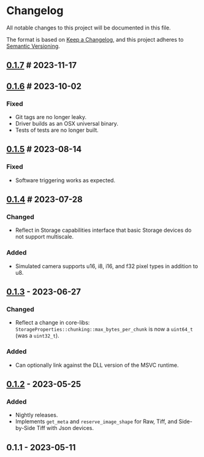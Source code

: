 # Changelog

All notable changes to this project will be documented in this file.

The format is based on [Keep a Changelog](https://keepachangelog.com/en/1.0.0/),
and this project adheres to [Semantic Versioning](https://semver.org/spec/v2.0.0.html).

## [0.1.7](https://github.com/acquire-project/acquire-driver-common/compare/v0.1.6...v0.1.7) # 2023-11-17

## [0.1.6](https://github.com/acquire-project/acquire-driver-common/compare/v0.1.5...v0.1.6) # 2023-10-02

### Fixed

- Git tags are no longer leaky.
- Driver builds as an OSX universal binary.
- Tests of tests are no longer built.

## [0.1.5](https://github.com/acquire-project/acquire-driver-common/compare/v0.1.4...v0.1.5) # 2023-08-14

### Fixed

- Software triggering works as expected.

## [0.1.4](https://github.com/acquire-project/acquire-driver-common/compare/v0.1.3...v0.1.4) # 2023-07-28

### Changed

- Reflect in Storage capabilities interface that basic Storage devices do not support multiscale.

### Added

- Simulated camera supports u16, i8, i16, and f32 pixel types in addition to u8. 

## [0.1.3](https://github.com/acquire-project/acquire-driver-common/compare/v0.1.2...v0.1.3) - 2023-06-27

### Changed

- Reflect a change in core-libs: `StorageProperties::chunking::max_bytes_per_chunk` is now a `uint64_t` (was
  a `uint32_t`).

### Added

- Can optionally link against the DLL version of the MSVC runtime. 

## [0.1.2](https://github.com/acquire-project/acquire-driver-common/compare/v0.1.1...v0.1.2) - 2023-05-25

### Added

- Nightly releases.
- Implements `get_meta` and `reserve_image_shape` for Raw, Tiff, and Side-by-Side Tiff with Json devices.

## 0.1.1 - 2023-05-11
